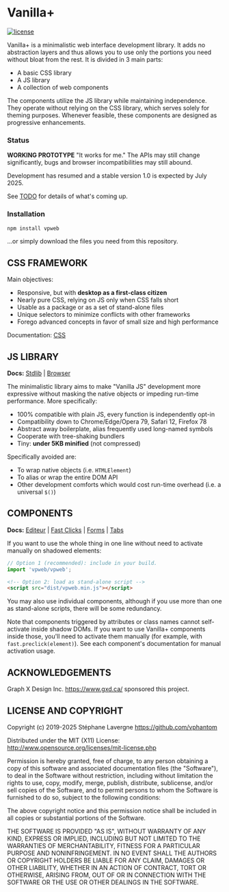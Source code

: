 # Vanilla+

[![license](https://img.shields.io/github/license/vphantom/vpweb.svg?style=plastic)]()
<!-- [![GitHub release](https://img.shields.io/github/release/vphantom/vpweb.svg?style=plastic)]() -->

Vanilla+ is a minimalistic web interface development library.  It adds no abstraction layers and thus allows you to use only the portions you need without bloat from the rest.  It is divided in 3 main parts:

* A basic CSS library
* A JS library
* A collection of web components

The components utilize the JS library while maintaining independence. They operate without relying on the CSS library, which serves solely for theming purposes. Whenever feasible, these components are designed as progressive enhancements.

### Status

**WORKING PROTOTYPE** "It works for me." The APIs may still change significantly, bugs and browser incompatibilities may still abound.

Development has resumed and a stable version 1.0 is expected by July 2025.

See [TODO](TODO.md) for details of what's coming up.

### Installation

```sh
npm install vpweb
```

…or simply download the files you need from this repository.

## CSS FRAMEWORK

Main objectives:

- Responsive, but with **desktop as a first-class citizen**
- Nearly pure CSS, relying on JS only when CSS falls short
- Usable as a package or as a set of stand-alone files
- Unique selectors to minimize conflicts with other frameworks
- Forego advanced concepts in favor of small size and high performance

Documentation: [CSS](docs/css.html)

## JS LIBRARY

**Docs:** [Stdlib](docs/stdlib.md) | [Browser](docs/browser.md)

The minimalistic library aims to make "Vanilla JS" development more expressive without masking the native objects or impeding run-time performance.  More specifically:

- 100% compatible with plain JS, every function is independently opt-in
- Compatibility down to Chrome/Edge/Opera 79, Safari 12, Firefox 78
- Abstract away boilerplate, alias frequently used long-named symbols
- Cooperate with tree-shaking bundlers
- Tiny: **under 5KB minified** (not compressed)

Specifically avoided are:

- To wrap native objects (i.e. `HTMLElement`)
- To alias or wrap the entire DOM API
- Other development comforts which would cost run-time overhead (i.e. a universal `$()`)

## COMPONENTS

**Docs:** [Editeur](docs/editeur.md) | [Fast Clicks](docs/fast.md) | [Forms](docs/forms.md) | [Tabs](docs/tabs.md)

If you want to use the whole thing in one line without need to activate manually on shadowed elements:

```js
// Option 1 (recommended): include in your build.
import 'vpweb/vpweb';
```

```html
<!-- Option 2: load as stand-alone script -->
<script src="dist/vpweb.min.js"></script>
```

You may also use individual components, although if you use more than one as stand-alone scripts, there will be some redundancy.

Note that components triggered by attributes or class names cannot self-activate inside shadow DOMs.  If you want to use Vanilla+ components inside those, you'll need to activate them manually (for example, with `fast.preclick(element)`).  See each component's documentation for manual activation usage.


## ACKNOWLEDGEMENTS

Graph X Design Inc. https://www.gxd.ca/ sponsored this project.

## LICENSE AND COPYRIGHT

Copyright (c) 2019-2025 Stéphane Lavergne <https://github.com/vphantom>

Distributed under the MIT (X11) License:
http://www.opensource.org/licenses/mit-license.php

Permission is hereby granted, free of charge, to any person obtaining a copy of this software and associated documentation files (the "Software"), to deal in the Software without restriction, including without limitation the rights to use, copy, modify, merge, publish, distribute, sublicense, and/or sell copies of the Software, and to permit persons to whom the Software is furnished to do so, subject to the following conditions:

The above copyright notice and this permission notice shall be included in all copies or substantial portions of the Software.

THE SOFTWARE IS PROVIDED "AS IS", WITHOUT WARRANTY OF ANY KIND, EXPRESS OR IMPLIED, INCLUDING BUT NOT LIMITED TO THE WARRANTIES OF MERCHANTABILITY, FITNESS FOR A PARTICULAR PURPOSE AND NONINFRINGEMENT. IN NO EVENT SHALL THE AUTHORS OR COPYRIGHT HOLDERS BE LIABLE FOR ANY CLAIM, DAMAGES OR OTHER LIABILITY, WHETHER IN AN ACTION OF CONTRACT, TORT OR OTHERWISE, ARISING FROM, OUT OF OR IN CONNECTION WITH THE SOFTWARE OR THE USE OR OTHER DEALINGS IN THE SOFTWARE.
